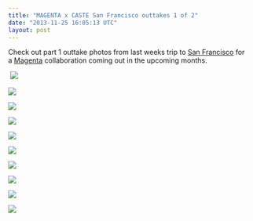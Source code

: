 ```yaml
---
title: "MAGENTA x CASTE San Francisco outtakes 1 of 2"
date: "2013-11-25 16:05:13 UTC"
layout: post
---
```


<div>Check out part 1 outtake photos from last weeks trip to <a href="http://www.youtube.com/watch?v=M5l_qwnxOjc">San Francisco</a> for a <a href="http://www.magentaskateboards.com/">Magenta</a> collaboration coming out in the upcoming months.</div>
<p><span> </span><img src="http://media.tumblr.com/3c61a83e66a4b0383147ad4eaff8b8b5/tumblr_inline_mwttnqf9QF1rf4blg.jpg"/></p>
<p><img src="http://media.tumblr.com/0d914bf4f3774afe6c7db695d61fe4ad/tumblr_inline_mwttnv9FgT1rf4blg.jpg"/></p>
<p><img src="http://media.tumblr.com/080b613a953bf7b6f7a28aacf85b7d6a/tumblr_inline_mwtto0NMUO1rf4blg.jpg"/></p>
<p><img src="http://media.tumblr.com/d75b77ba0de94227e422caac56971a45/tumblr_inline_mwtto5ZkQ31rf4blg.jpg"/></p>
<p><img src="http://media.tumblr.com/8018cb0ae17efeca9abd4023ba8ffaf0/tumblr_inline_mwttobx4xq1rf4blg.jpg"/></p>
<p><img src="http://media.tumblr.com/1d7f89bd630151b6af3d638f4175d32e/tumblr_inline_mwttookVPv1rf4blg.jpg"/></p>
<p><img src="http://media.tumblr.com/ae359af7528a796e2aade89dab1fa475/tumblr_inline_mwttowUCpC1rf4blg.jpg"/></p>
<p><img src="http://media.tumblr.com/b1bcd8868d30db7441c4db9eec53509a/tumblr_inline_mwttp0BFc11rf4blg.jpg"/></p>
<p><img src="http://media.tumblr.com/5bb3f70578bd1f154381978302477983/tumblr_inline_mwttp4sbGW1rf4blg.jpg"/></p>
<p><img src="http://media.tumblr.com/c7d69ae5f1de0af11dced0a00b593476/tumblr_inline_mwttp9IG1i1rf4blg.jpg"/></p>
